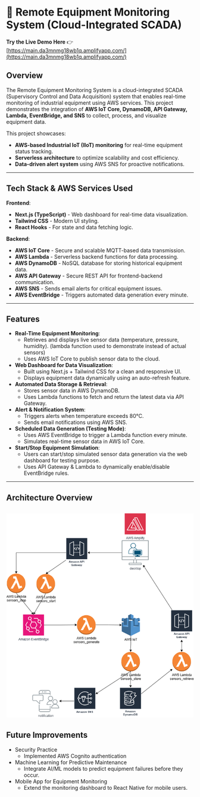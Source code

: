 # 🚀 Remote Equipment Monitoring System (Cloud-Integrated SCADA)
**Try the Live Demo Here** 👉 [https://main.da3mnmg18wb1q.amplifyapp.com/](https://main.da3mnmg18wb1q.amplifyapp.com/)


## Overview
The Remote Equipment Monitoring System is a cloud-integrated SCADA (Supervisory Control and Data Acquisition) system that enables real-time monitoring of industrial equipment using AWS services.
This project demonstrates the integration of **AWS IoT Core, DynamoDB, API Gateway, Lambda, EventBridge, and SNS** to collect, process, and visualize equipment data.

This project showcases:
- **AWS-based Industrial IoT (IIoT) monitoring** for real-time equipment status tracking.
- **Serverless architecture** to optimize scalability and cost efficiency.
- **Data-driven alert system** using AWS SNS for proactive notifications.
---
## Tech Stack & AWS Services Used
**Frontend**:
- **Next.js (TypeScript)** - Web dashboard for real-time data visualization.
- **Tailwind CSS** - Modern UI styling.
- **React Hooks** - For state and data fetching logic.

**Backend**:
- **AWS IoT Core** - Secure and scalable MQTT-based data transmission.
- **AWS Lambda** - Serverless backend functions for data processing.
- **AWS DynamoDB** - NoSQL database for storing historical equipment data.
- **AWS API Gateway** - Secure REST API for frontend-backend communication.
- **AWS SNS** - Sends email alerts for critical equipment issues.
- **AWS EventBridge** - Triggers automated data generation every minute.
---
## Features
- **Real-Time Equipment Monitoring**:
  - Retrieves and displays live sensor data (temperature, pressure, humidity). (lambda function used to demonstrate instead of actual sensors)
  - Uses AWS IoT Core to publish sensor data to the cloud.
- **Web Dashboard for Data Visualization**:
  - Built using Next.js + Tailwind CSS for a clean and responsive UI.
  - Displays equipment data dynamically using an auto-refresh feature.
- **Automated Data Storage & Retrieval**:
  - Stores sensor data in AWS DynamoDB.
  - Uses Lambda functions to fetch and return the latest data via API Gateway.
- **Alert & Notification System**:
  - Triggers alerts when temperature exceeds 80°C.
  - Sends email notifications using AWS SNS.
- **Scheduled Data Generation (Testing Mode)**:
  - Uses AWS EventBridge to trigger a Lambda function every minute.
  - Simulates real-time sensor data in AWS IoT Core.
- **Start/Stop Equipment Simulation**:
  - Users can start/stop simulated sensor data generation via the web dashboard for testing purpose.
  - Uses API Gateway & Lambda to dynamically enable/disable EventBridge rules.
---
## Architecture Overview
![AWS Architecture Diagram](./SCADA-dashboard.drawio.png)
---
## Future Improvements
- Security Practice
  - Implemented AWS Cognito authentication
- Machine Learning for Predictive Maintenance
  - Integrate AI/ML models to predict equipment failures before they occur.
- Mobile App for Equipment Monitoring
  - Extend the monitoring dashboard to React Native for mobile users.
